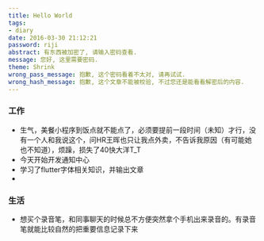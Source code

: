 ```yaml
---
title: Hello World
tags:
- diary
date: 2016-03-30 21:12:21
password: riji
abstract: 有东西被加密了, 请输入密码查看.
message: 您好, 这里需要密码.
theme: Shrink
wrong_pass_message: 抱歉, 这个密码看着不太对, 请再试试.
wrong_hash_message: 抱歉, 这个文章不能被校验, 不过您还是能看看解密后的内容.
---
```


### 工作
* 生气，美餐小程序到饭点就不能点了，必须要提前一段时间（未知）才行，没有一个人和我说这个，问HR王晖也只让我点外卖，不告诉我原因（有可能她也不知道），烦躁，损失了40快大洋T_T
* 今天开始开发通知中心
* 学习了flutter字体相关知识，并输出文章
* 


### 生活
* 想买个录音笔，和同事聊天的时候总不方便突然拿个手机出来录音的。有录音笔就能比较自然的把重要信息记录下来